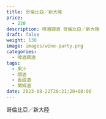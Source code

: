 ```yaml
---
title: 哥倫比亞／新大陸
price:
  - 220
description: 啤酒調酒 哥倫比亞／新大陸
draft: false
weight: 130
image: images/wine-party.png
categories:
  - 啤酒調酒
tags:
  - 果汁
  - 調酒
  - 香甜酒
  - 蘭姆酒
date: 2023-08-22T20:21:20+08:00
---
```


 哥倫比亞／新大陸
